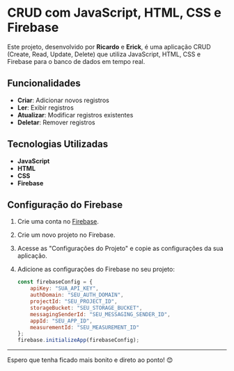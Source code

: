 # CRUD com JavaScript, HTML, CSS e Firebase

Este projeto, desenvolvido por **Ricardo** e **Erick**, é uma aplicação CRUD (Create, Read, Update, Delete) que utiliza JavaScript, HTML, CSS e Firebase para o banco de dados em tempo real.

## Funcionalidades

- **Criar**: Adicionar novos registros
- **Ler**: Exibir registros
- **Atualizar**: Modificar registros existentes
- **Deletar**: Remover registros

## Tecnologias Utilizadas

- **JavaScript**
- **HTML**
- **CSS**
- **Firebase**

## Configuração do Firebase

1. Crie uma conta no [Firebase](https://firebase.google.com/).
2. Crie um novo projeto no Firebase.
3. Acesse as "Configurações do Projeto" e copie as configurações da sua aplicação.
4. Adicione as configurações do Firebase no seu projeto:

    ```javascript
    const firebaseConfig = {
        apiKey: "SUA_API_KEY",
        authDomain: "SEU_AUTH_DOMAIN",
        projectId: "SEU_PROJECT_ID",
        storageBucket: "SEU_STORAGE_BUCKET",
        messagingSenderId: "SEU_MESSAGING_SENDER_ID",
        appId: "SEU_APP_ID",
        measurementId: "SEU_MEASUREMENT_ID"
    };
    firebase.initializeApp(firebaseConfig);
    ```

---

Espero que tenha ficado mais bonito e direto ao ponto! 😊
